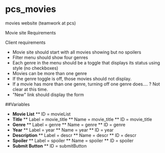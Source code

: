 pcs_movies
==========

movies website (teamwork at pcs)

Movie site Requirements

Client requirements

- Movie site should start with all movies showing but no spoilers
- Filter menu should show four genres
- Each genre in the menu should be a toggle that displays its status using style (no checkboxes)
- Movies can be more than one genre
- If the genre toggle is off, those movies should not display. 
- If a movie has more than one genre, turning off one genre does.... ? Not clear at this time. 
- "New" link should display the form

##Variables

* **Movie List**
** ID = movieList
* **Title**
** Label = movie_title
** Name = movie_title
** ID = movie_title
* **Genre**
** Label = genre
** Name = genre
** ID = genre
* **Year**
** Label = year
** Name = year
** ID = year
* **Description**
** Label = descr
** Name = descr
** ID = descr
* **Spoiler**
** Label = spoiler
** Name = spoiler
** ID = spoiler
* **Submit Button**
** ID = submitButton


